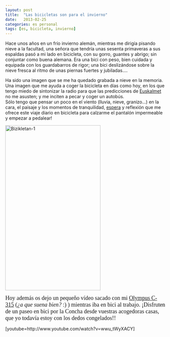 ```yaml
---
layout: post
title:  "Las bicicletas son para el invierno"
date:   2013-02-25
categories: es personal
tags: [es, bicicleta, invierno]
---
```

Hace unos años en un frío invierno alemán, mientras me dirigía pisando nieve a la facultad, una señora que tendría unas sesenta primaveras a sus espaldas pasó a mi lado en bicicleta, con su gorro, guantes y abrigo; sin conjuntar como buena alemana. Era una bici con peso, bien cuidada y equipada con los guardabarros de rigor; una bici deslizándose sobre la nieve fresca al ritmo de unas piernas fuertes y jubiladas....


Ha sido una imagen que se me ha quedado grabada a nieve en la memoria. Una imagen que me ayuda a coger la bicicleta en días como hoy, en los que tengo miedo de sintonizar la radio para que las predicciones de <a title="Euskalmet" href="http://gentedigital.es/comunidad/anderiza/2013/02/25/sur-place/" target="_blank">Euskalmet</a> no me asusten; y me inciten a pecar y coger un autobús.<br>
Sólo tengo que pensar un poco en el viento (lluvia, nieve, granizo...) en la cara, el paisaje y los momentos de tranquilidad, <a title="Sur-place" href="http://gentedigital.es/comunidad/anderiza/2013/02/25/sur-place/" target="_blank">espera</a> y reflexión que me ofrece este viaje diario en bicicleta para calzarme el pantalón impermeable y empezar a pedalear!

<p><a href="http://izaroblog.files.wordpress.com/2013/02/bizikletan-1.png"><img class="aligncenter size-large wp-image-1132" src="http://izaroblog.files.wordpress.com/2013/02/bizikletan-1.png?w=300" alt="Bizikletan-1" width="300" height="519"></a></p>
<p><span style="font-family:'Ubuntu Light';font-size:large;">Hoy además os dejo un pequeño&nbsp;vídeo&nbsp;sacado con mi </span><a style="font-family:'Ubuntu Light';font-size:large;" title="Olympus" href="http://www.digitalkamera.de/Kamera/Olympus/C-315_Zoom.aspx" target="_blank">Olympus C-315</a><span style="font-family:'Ubuntu Light';font-size:large;"> (</span><em style="font-family:'Ubuntu Light';font-size:large;">¿a que suena bien?</em><span style="font-family:'Ubuntu Light';font-size:large;"> :) ) mientras iba en bici al trabajo. ¡Disfruten de un paseo en bici por la Concha desde vuestras acogedoras casas, que yo todavía estoy con los dedos congelados!!&nbsp;</span></p>
<p>[youtube=http://www.youtube.com/watch?v=wwu_tWyXACY]</p>
